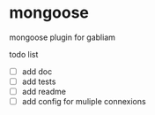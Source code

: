 # mongoose
mongoose plugin for gabliam


todo list
- [ ] add doc
- [ ] add tests
- [ ] add readme
- [ ] add config for muliple connexions

